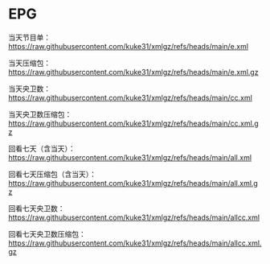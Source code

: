 # EPG
当天节目单：https://raw.githubusercontent.com/kuke31/xmlgz/refs/heads/main/e.xml

当天压缩包：https://raw.githubusercontent.com/kuke31/xmlgz/refs/heads/main/e.xml.gz

当天央卫数：https://raw.githubusercontent.com/kuke31/xmlgz/refs/heads/main/cc.xml

当天央卫数压缩包：https://raw.githubusercontent.com/kuke31/xmlgz/refs/heads/main/cc.xml.gz

回看七天（含当天）：https://raw.githubusercontent.com/kuke31/xmlgz/refs/heads/main/all.xml

回看七天压缩包（含当天）：https://raw.githubusercontent.com/kuke31/xmlgz/refs/heads/main/all.xml.gz

回看七天央卫数：https://raw.githubusercontent.com/kuke31/xmlgz/refs/heads/main/allcc.xml

回看七天央卫数压缩包：https://raw.githubusercontent.com/kuke31/xmlgz/refs/heads/main/allcc.xml.gz
